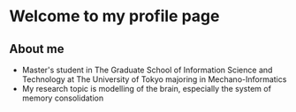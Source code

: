 # Welcome to my profile page
<!--
**Satorien/Satorien** is a ✨ _special_ ✨ repository because its `README.md` (this file) appears on your GitHub profile.

Here are some ideas to get you started:

- 🔭 I’m currently working on ...
- 🌱 I’m currently learning ...
- 👯 I’m looking to collaborate on ...
- 🤔 I’m looking for help with ...
- 💬 Ask me about ...
- 📫 How to reach me: ...
- 😄 Pronouns: ...
- ⚡ Fun fact: ...
-->

## About me
- Master's student in The Graduate School of Information Science and Technology at The University of Tokyo majoring in Mechano-Informatics
- My research topic is modelling of the brain, especially the system of memory consolidation
